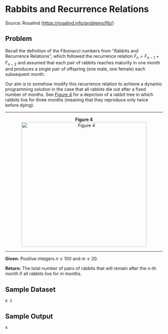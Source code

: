 
Rabbits and Recurrence Relations
================================

Source: Rosalind (https://rosalind.info/problems/fib/)

Problem
-------

Recall the definition of the Fibonacci numbers from "Rabbits and Recurrence Relations", which followed the recurrence relation $F_{n} = F_{n−1} + F_{n−2}$ and assumed that each pair of rabbits reaches maturity in one month and produces a single pair of offspring (one male, one female) each subsequent month.

Our aim is to somehow modify this recurrence relation to achieve a dynamic programming solution in the case that all rabbits die out after a fixed number of months. See [Figure 4](https://rosalind.info/media/problems/fibd/mortal_rabbit_tree.png) for a depiction of a rabbit tree in which rabbits live for three months (meaning that they reproduce only twice before dying).

---
<p align="center">
<b>Figure 4</b><br>
<a href="https://rosalind.info/media/problems/fibd/mortal_rabbit_tree.png"><img src="https://rosalind.info/media/problems/fibd/mortal_rabbit_tree.png" width=400 alt="Figure 4"> </a>
</p>

---



**Given:** Positive integers $n \leq 100$ and $m \leq 20$.

**Return:** The total number of pairs of rabbits that will remain after the $n$-th month if all rabbits live for $m$ months.


Sample Dataset
--------------
```
6 3
```

Sample Output
-------------
```
4
```
